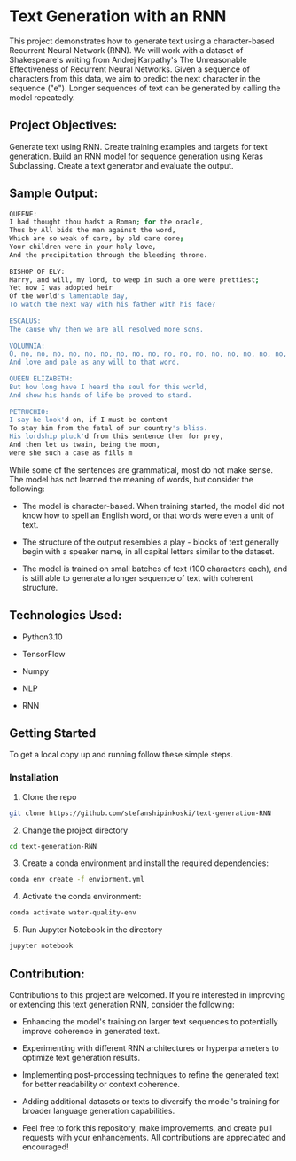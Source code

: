 # Text Generation with an RNN
 
This project demonstrates how to generate text using a character-based Recurrent Neural Network (RNN). We will work with a dataset of Shakespeare's writing from Andrej Karpathy's The Unreasonable Effectiveness of Recurrent Neural Networks. Given a sequence of characters from this data, we aim to predict the next character in the sequence ("e"). Longer sequences of text can be generated by calling the model repeatedly.

## Project Objectives:

Generate text using RNN.
Create training examples and targets for text generation.
Build an RNN model for sequence generation using Keras Subclassing.
Create a text generator and evaluate the output.

## Sample Output:

```bash
QUEENE:  
I had thought thou hadst a Roman; for the oracle,  
Thus by All bids the man against the word,  
Which are so weak of care, by old care done;  
Your children were in your holy love,  
And the precipitation through the bleeding throne.  
  
BISHOP OF ELY:  
Marry, and will, my lord, to weep in such a one were prettiest;  
Yet now I was adopted heir  
Of the world's lamentable day,  
To watch the next way with his father with his face?  
  
ESCALUS:  
The cause why then we are all resolved more sons.  
  
VOLUMNIA:  
O, no, no, no, no, no, no, no, no, no, no, no, no, no, no, no, no, no, no, no, no, it is no sin it should be dead,  
And love and pale as any will to that word.  
  
QUEEN ELIZABETH:  
But how long have I heard the soul for this world,  
And show his hands of life be proved to stand.  
  
PETRUCHIO:  
I say he look'd on, if I must be content  
To stay him from the fatal of our country's bliss.  
His lordship pluck'd from this sentence then for prey,  
And then let us twain, being the moon,  
were she such a case as fills m  
```

While some of the sentences are grammatical, most do not make sense. The model has not learned the meaning of words, but consider the following:

* The model is character-based. When training started, the model did not know how to spell an English word, or that words were even a unit of text.

* The structure of the output resembles a play - blocks of text generally begin with a speaker name, in all capital letters similar to the dataset.

* The model is trained on small batches of text (100 characters each), and is still able to generate a longer sequence of text with coherent structure.


## Technologies Used:

- Python3.10

- TensorFlow

- Numpy

- NLP

- RNN


## Getting Started
 
To get a local copy up and running follow these simple steps.

### Installation

1. Clone the repo
```bash
git clone https://github.com/stefanshipinkoski/text-generation-RNN
```

2. Change the project directory
```bash
cd text-generation-RNN
```

3. Create a conda environment and install the required dependencies:
```bash
conda env create -f enviorment.yml
```

4. Activate the conda environment:
```bash
conda activate water-quality-env
```

5. Run Jupyter Notebook in the directory
```bash
jupyter notebook
```

## Contribution:

Contributions to this project are welcomed. If you're interested in improving or extending this text generation RNN, consider the following:

- Enhancing the model's training on larger text sequences to potentially improve coherence in generated text.

- Experimenting with different RNN architectures or hyperparameters to optimize text generation results.

- Implementing post-processing techniques to refine the generated text for better readability or context coherence.

- Adding additional datasets or texts to diversify the model's training for broader language generation capabilities.

- Feel free to fork this repository, make improvements, and create pull requests with your enhancements. All contributions are appreciated and encouraged!